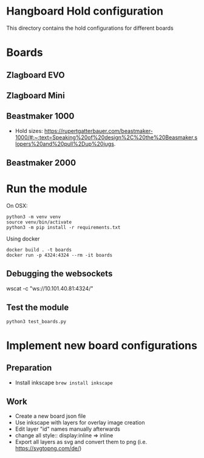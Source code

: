 # Hangboard Hold configuration
This directory contains the hold configurations for different boards

# Boards
## Zlagboard EVO

## Zlagboard Mini

## Beastmaker 1000
+ Hold sizes: https://rupertgatterbauer.com/beastmaker-1000/#:~:text=Speaking%20of%20design%2C%20the%20Beasmaker,slopers%20and%20pull%2Dup%20jugs.

## Beastmaker 2000

# Run the module
On OSX: 
```
python3 -m venv venv
source venv/bin/activate
python3 -m pip install -r requirements.txt
```
Using docker
```
docker build . -t boards
docker run -p 4324:4324 --rm -it boards
```


## Debugging the websockets
wscat -c "ws://10.101.40.81:4324/"


## Test the module
```
python3 test_boards.py      
```

# Implement new board configurations

## Preparation
+ Install inkscape `brew install inkscape`

## Work
+ Create a new board json file 
+ Use inkscape with layers for overlay image creation 
+ Edit layer "id" names manually afterwards
+ change all style:: display:inline => inline
+ Export all layers as svg and convert them to png (i.e. https://svgtopng.com/de/)
